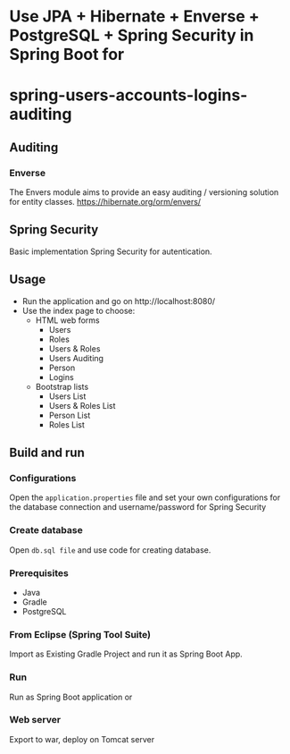 #   Use JPA + Hibernate + Enverse + PostgreSQL + Spring Security in Spring Boot for 
# spring-users-accounts-logins-auditing

## Auditing
### Enverse
The Envers module aims to provide an easy auditing / versioning solution for entity classes.
https://hibernate.org/orm/envers/

## Spring Security
Basic implementation Spring Security for autentication.  

##  Usage
-	Run the application and go on http://localhost:8080/
-	Use the index page to choose: 
    -	HTML web forms  
        -   Users
        -   Roles
        -   Users & Roles
        -   Users Auditing
        -   Person
        -   Logins
    -	Bootstrap lists
        -   Users List
        -   Users & Roles List
        -   Person List
        -   Roles List

##  Build and run
### Configurations
Open the `application.properties` file and set your own configurations for the database connection and username/password for Spring Security
###    Create database
Open `db.sql file` and use code for creating database.
### Prerequisites
-	Java 
-	Gradle
-	PostgreSQL
###    From Eclipse (Spring Tool Suite)
Import as Existing Gradle Project and run it as Spring Boot App.
### Run 
Run as Spring Boot application or 
###    Web server
Export to war, deploy on Tomcat server
